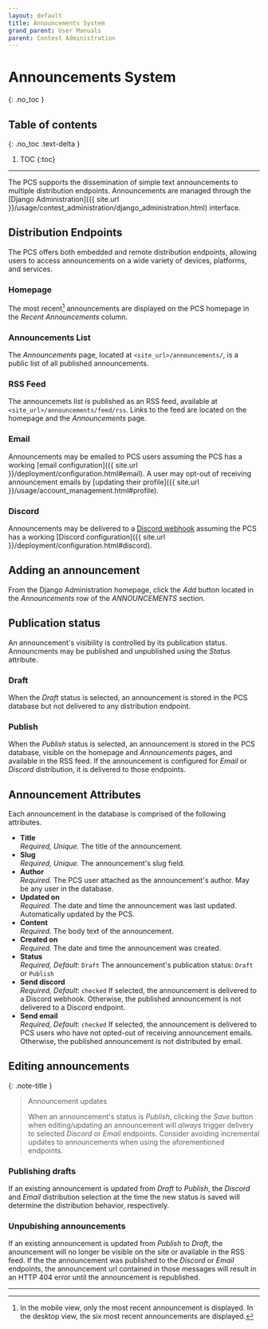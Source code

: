 ```yaml
---
layout: default
title: Announcements System
grand_parent: User Manuals
parent: Contest Administration
---
```



# Announcements System
{: .no_toc }

## Table of contents
{: .no_toc .text-delta }

1. TOC
{:toc}

---

The PCS supports the dissemination of simple text announcements to multiple distribution endpoints. Announcements are managed through the [Django Administration]({{ site.url }}/usage/contest_administration/django_administration.html) interface. 

##  Distribution Endpoints

The PCS offers both embedded and remote distribution endpoints, allowing users to access announcements on a wide variety of devices, platforms, and services.

### Homepage

The most recent[^1] announcements are displayed on the PCS homepage in the *Recent Announcements* column.

### Announcements List

The *Announcements* page, located at `<site_url>/announcements/`, is a public list of all published announcements.

### RSS Feed

The announcemets list is published as an RSS feed, available at `<site_url>/announcements/feed/rss`. Links to the feed are located on the homepage and the *Announcements* page.

### Email

Announcements may be emailed to PCS users assuming the PCS has a working [email configuration]({{ site.url }}/deployment/configuration.html#email). A user may opt-out of receiving announcement emails by [updating their profile]({{ site.url }}/usage/account_management.html#profile).

### Discord

Announcements may be delivered to a [Discord webhook](https://support.discord.com/hc/en-us/articles/228383668-Intro-to-Webhooks) assuming the PCS has a working [Discord configuration]({{ site.url }}/deployment/configuration.html#discord).

## Adding an announcement

From the Django Administration homepage, click the *Add* button located in the *Announcements* row of the *ANNOUNCEMENTS* section. 

## Publication status

An announcement's visibility is controlled by its publication status. Announcments may be published and unpublished using the *Status* attribute.

### Draft

When the *Draft* status is selected, an announcement is stored in the PCS database but not delivered to any distribution endpoint.

### Publish

When the *Publish* status is selected, an announcement is stored in the PCS database, visible on the homepage and *Announcements* pages, and available in the RSS feed. If the announcement is configured for  *Email* or *Discord* distribution, it is delivered to those endpoints.

## Announcement Attributes

Each announcement in the database is comprised of the following attributes.

- **Title**  
  *Required, Unique.* The title of the announcement.
- **Slug**  
  *Required, Unique.* The announcement's slug field.
- **Author**  
  *Required.* The PCS user attached as the announcement's author. May be any user in the database.
- **Updated on**  
  *Required.* The date and time the announcement was last updated. Automatically updated by the PCS. 
- **Content**  
  *Required.* The body text of the announcement.
- **Created on**  
  *Required.* The date and time the announcement was created.
- **Status**  
  *Required, Default*: `Draft` The announcement's publication status: `Draft` or `Publish`
- **Send discord**  
  *Required, Default*: `checked` If selected, the announcement is delivered to a Discord webhook. Otherwise, the published announcement is not delivered to a Discord endpoint.
- **Send email**  
  *Required, Default*: `checked`  If selected, the announcement is delivered to PCS users who have not opted-out of receiving announcement emails. Otherwise, the published announcement is not distributed by email.

## Editing announcements

{: .note-title }
> Announcement updates
>
> When an announcement's status is *Publish*, clicking the *Save* button when editing/updating an announcement will *always* trigger delivery to selected *Discord* or *Email* endpoints. Consider avoiding incremental updates to announcements when using the aforementioned endpoints.

### Publishing drafts

If an existing announcement is updated from *Draft* to *Publish*, the *Discord* and *Email* distribution selection at the time the new status is saved will determine the distribution behavior, respectively.

### Unpubishing announcements

If an existing announcement is updated from *Publish* to *Draft*, the anouncement will no longer be visible on the site or available in the RSS feed. If the the announcement was published to the *Discord* or *Email* endpoints, the announcement url contained in those messages will result in an HTTP 404 error until the announcement is republished.

---
[^1]: In the mobile view, only the most recent announcement is displayed. In the desktop view, the six most recent announcements are displayed. 